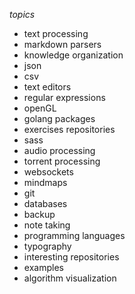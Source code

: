 *topics*
 - text processing
 - markdown parsers
 - knowledge organization
 - json
 - csv
 - text editors
 - regular expressions
 - openGL
 - golang packages
 - exercises repositories
 - sass
 - audio processing
 - torrent processing
 - websockets
 - mindmaps
 - git
 - databases
 - backup
 - note taking
 - programming languages
 - typography
 - interesting repositories
 - examples
 - algorithm visualization
 
